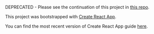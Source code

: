 DEPRECATED - Please see the continuation of this project in [this repo](https://github.com/alaindm/radar-api/tree/master/client).

This project was bootstrapped with [Create React App](https://github.com/facebookincubator/create-react-app).

You can find the most recent version of Create React App guide [here](https://github.com/facebookincubator/create-react-app/blob/master/packages/react-scripts/template/README.md).
